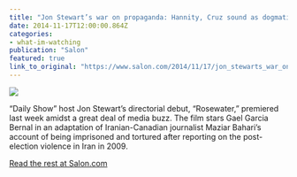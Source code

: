 ```yaml
---
title: "Jon Stewart’s war on propaganda: Hannity, Cruz sound as dogmatic as fundamentalist Iranians"
date: 2014-11-17T12:00:00.864Z
categories: 
- what-im-watching
publication: "Salon"
featured: true
link_to_original: "https://www.salon.com/2014/11/17/jon_stewarts_war_on_propaganda_hannity_cruz_sound_as_dogmatic_as_fundamentalist_iranians/"
---
```

![](/uploads/hannity-stewart.jpg)

“Daily Show” host Jon Stewart’s directorial debut, “Rosewater,” premiered last week amidst a great deal of media buzz. The film stars  Gael Garcia Bernal in an adaptation of Iranian-Canadian journalist Maziar Bahari’s account of being imprisoned and tortured after reporting on the post-election violence in Iran in 2009.

[Read the rest at Salon.com](https://www.salon.com/2014/11/17/jon_stewarts_war_on_propaganda_hannity_cruz_sound_as_dogmatic_as_fundamentalist_iranians/)
